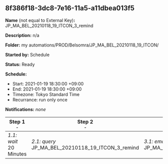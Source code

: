 ## 8f386f18-3dc8-7e16-11a5-a11dbea013f5

**Name** (not equal to External Key)**:** JP_MA_BEL_20210118_19_ITCON_3_remind

**Description:** n/a

**Folder:** my automations/PROD/Belsomra/JP_MA_BEL_20210118_19_ITCON/

**Started by:** Schedule

**Status:** Ready

**Schedule:**

* Start: 2021-01-19 18:30:00 +09:00
* End: 2021-01-19 18:30:00 +09:00
* Timezone: Tokyo Standard Time
* Recurrance: run only once

**Notifications:** _none_


| Step 1<br>_<small>-</small>_ | Step 2<br>_<small>-</small>_ | Step 3<br>_<small>-</small>_ |
| --- | --- | --- |
| _1.1: wait_<br>20 Minutes | _2.1: query_<br>JP_MA_BEL_20210118_19_ITCON_3_remind | _3.1: emailSend_<br>JP_MA_BEL_20210118_19_ITCON_3_remind |
